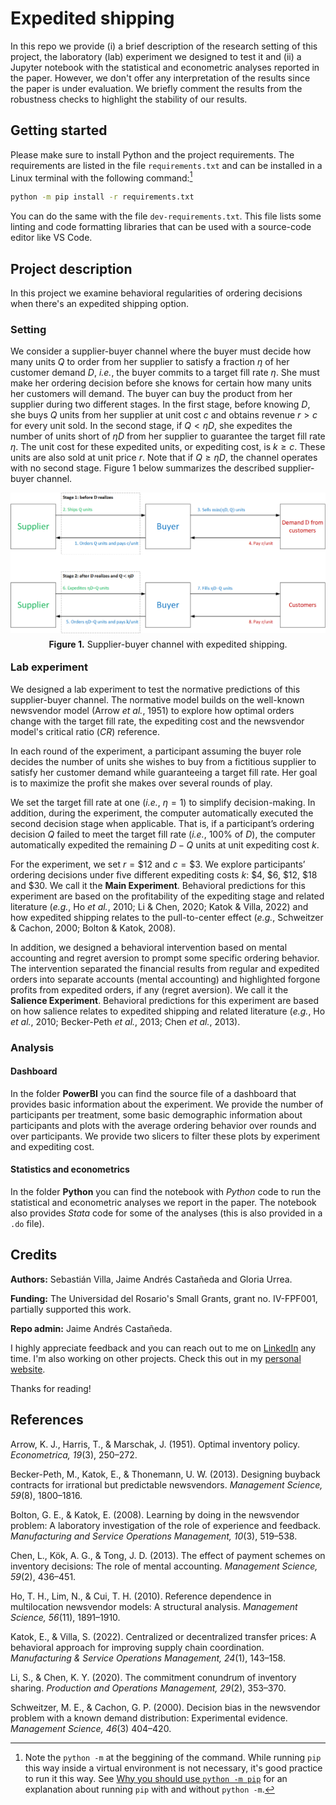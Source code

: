 # Expedited shipping

In this repo we provide (i) a brief description of the research setting of this project, the laboratory (lab) experiment we designed to test it and (ii) a Jupyter notebook with the statistical and econometric analyses reported in the paper. However, we don't offer any interpretation of the results since the paper is under evaluation. We briefly comment the results from the robustness checks to highlight the stability of our results.

## Getting started

Please make sure to install Python and the project requirements. The requirements are listed in the file `requirements.txt` and can be installed in a Linux terminal with the following command:[^1]

[^1]: Note the `python -m` at the beggining of the command. While running `pip` this way inside a virtual environment is not necessary, it's good practice to run it this way. See [Why you should use `python -m pip`](https://snarky.ca/why-you-should-use-python-m-pip/) for an explanation about running `pip` with and without `python -m`.

```bash
python -m pip install -r requirements.txt
```

You can do the same with the file `dev-requirements.txt`. This file lists some linting and code formatting libraries that can be used with a source-code editor like VS Code.

## Project description

In this project we examine behavioral regularities of ordering decisions when there's an expedited shipping option.

### Setting

We consider a supplier-buyer channel where the buyer must decide how many units $Q$ to order from her supplier to satisfy a fraction $η$ of her customer demand $D$, *i.e.*, the buyer commits to a target fill rate $η$. She must make her ordering decision before she knows for certain how many units her customers will demand. The buyer can buy the product from her supplier during two different stages. In the first stage, before knowing $D$, she buys $Q$ units from her supplier at unit cost $c$ and obtains revenue $r > c$ for every unit sold. In the second stage, if $Q < ηD$, she expedites the number of units short of $ηD$ from her supplier to guarantee the target fill rate $η$. The unit cost for these expedited units, or expediting cost, is $k \ge c$. These units are also sold at unit price $r$. Note that if $Q \ge ηD$, the channel operates with no second stage. Figure 1 below summarizes the described supplier-buyer channel.

<p style="line-height:0.5" align="center">
    <img src="images/channel.png" />
</p>
<p style="line-height:0.5" align="center"><b>Figure 1.</b> Supplier-buyer channel with expedited shipping.</p>

### Lab experiment

We designed a lab experiment to test the normative predictions of this supplier-buyer channel. The normative model builds on the well-known newsvendor model (Arrow *et al.*, 1951) to explore how optimal orders change with the target fill rate, the expediting cost and the newsvendor model's critical ratio ($CR$) reference.

In each round of the experiment, a participant assuming the buyer role decides the number of units she wishes to buy from a fictitious supplier to satisfy her customer demand while guaranteeing a target fill rate. Her goal is to maximize the profit she makes over several rounds of play.

We set the target fill rate at one (*i.e.*, $η = 1$) to simplify decision-making. In addition, during the experiment, the computer automatically executed the second decision stage when applicable. That is, if a participant’s ordering decision $Q$ failed to meet the target fill rate (*i.e.*, 100% of $D$), the computer automatically expedited the remaining $D − Q$ units at unit expediting cost $k$.

For the experiment, we set $r = \$12$ and $c = \$3$. We explore participants’ ordering decisions under five different expediting costs $k$: $\$4$, $\$6$, $\$12$, $\$18$ and $\$30$. We call it the **Main Experiment**. Behavioral predictions for this experiment are based on the profitability of the expediting stage and related literature (*e.g.*, Ho *et al.*, 2010; Li & Chen, 2020; Katok & Villa, 2022) and how expedited shipping relates to the pull-to-center effect (*e.g.*, Schweitzer & Cachon, 2000; Bolton & Katok, 2008).

In addition, we designed a behavioral intervention based on mental accounting and regret aversion to prompt some specific ordering behavior. The intervention separated the financial results from regular and expedited orders into separate accounts (mental accounting) and highlighted forgone profits from expedited orders, if any (regret aversion). We call it the **Salience Experiment**. Behavioral predictions for this experiment are based on how salience relates to expedited shipping and related literature (*e.g.*, Ho *et al.*, 2010; Becker-Peth *et al.*, 2013; Chen *et al.*, 2013).

### Analysis

#### Dashboard

In the folder **PowerBI** you can find the source file of a dashboard that provides basic information about the experiment. We provide the number of participants per treatment, some basic demographic information about participants and plots with the average ordering behavior over rounds and over participants. We provide two slicers to filter these plots by experiment and expediting cost.

#### Statistics and econometrics

In the folder **Python** you can find the notebook with *Python* code to run the statistical and econometric analyses we report in the paper. The notebook also provides *Stata* code for some of the analyses (this is also provided in a `.do` file).

## Credits

**Authors:** Sebastián Villa, Jaime Andrés Castañeda and Gloria Urrea.

**Funding:** The Universidad del Rosario's Small Grants, grant no. IV-FPF001, partially supported this work.

**Repo admin:** Jaime Andrés Castañeda.

I highly appreciate feedback and you can reach out to me on [LinkedIn](https://bit.ly/jaime-linkedin) any time. I'm also working on other projects. Check this out in my [personal website](https://bit.ly/jaime-website).

Thanks for reading!

## References

Arrow, K. J., Harris, T., & Marschak, J. (1951). Optimal inventory policy. *Econometrica, 19*(3), 250–272.

Becker-Peth, M., Katok, E., & Thonemann, U. W. (2013). Designing buyback contracts for irrational but predictable newsvendors. *Management Science, 59*(8), 1800–1816.

Bolton, G. E., & Katok, E. (2008). Learning by doing in the newsvendor problem: A laboratory investigation of the role of experience and feedback. *Manufacturing and Service Operations Management, 10*(3), 519–538.

Chen, L., Kök, A. G., & Tong, J. D. (2013). The effect of payment schemes on inventory decisions: The role of mental accounting. *Management Science, 59*(2), 436–451.

Ho, T. H., Lim, N., & Cui, T. H. (2010). Reference dependence in multilocation newsvendor models: A structural analysis. *Management Science, 56*(11), 1891–1910.

Katok, E., & Villa, S. (2022). Centralized or decentralized transfer prices: A behavioral approach for improving supply chain coordination. *Manufacturing & Service Operations Management, 24*(1), 143–158.

Li, S., & Chen, K. Y. (2020). The commitment conundrum of inventory sharing. *Production and Operations Management, 29*(2), 353–370.

Schweitzer, M. E., & Cachon, G. P. (2000). Decision bias in the newsvendor problem with a known demand distribution: Experimental evidence. *Management Science, 46*(3) 404–420.
